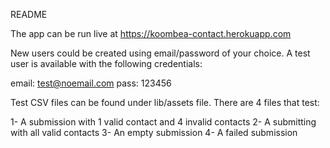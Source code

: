 README

The app can be run live at https://koombea-contact.herokuapp.com

New users could be created using email/password of your choice. A test user is available with the following credentials:

email: test@noemail.com
pass: 123456

Test CSV files can be found under lib/assets file. There are 4 files that test:

1- A submission with 1 valid contact and 4 invalid contacts
2- A submitting with all valid contacts
3- An empty submission
4- A failed submission
